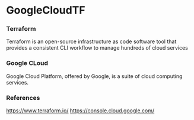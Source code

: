 # GoogleCloudTF

### Terraform
Terraform is an open-source infrastructure as code software tool that provides a consistent CLI workflow to manage hundreds of cloud services

### Google CLoud
Google Cloud Platform, offered by Google, is a suite of cloud computing services.


### References
https://www.terraform.io/
https://console.cloud.google.com/